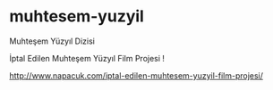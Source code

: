 muhtesem-yuzyil
===============

Muhteşem Yüzyıl Dizisi

 İptal Edilen Muhteşem Yüzyıl Film Projesi ! 
 
 <a href="http://www.napacuk.com/iptal-edilen-muhtesem-yuzyil-film-projesi/">http://www.napacuk.com/iptal-edilen-muhtesem-yuzyil-film-projesi/</a>
